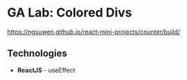 # GA Lab: Colored Divs
https://ngsuwen.github.io/react-mini-projects/counter/build/
## Technologies
* **ReactJS** - useEffect
